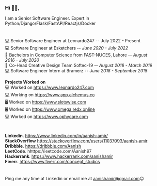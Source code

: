 ### Hi 👋🏽,

I am a Senior Software Engineer. Expert in Python/Django/Flask/FastAPI/Reactjs/Docker<br/>
#
💻 Senior Software Engineer at Leonardo247 -- July 2022 - Present <br/>
💻 Software Engineer at Esketchers -- _June 2020 - July 2022_<br/>
📕 Bachelors in Computer Science from FAST-NUCES, Lahore  -- _August 2016 - July 2020_<br/>
🎉 Co-Head Creative Design Team Softec-19 -- _August 2018 - March 2019_<br/>
💻 Software Engineer Intern at Bramerz -- _June 2018 - September 2018_<br/>

**Projects Worked on**<br/>
💻 Worked on https://www.leonardo247.com<br/>
💻 Working on https://www.app.alchemus.co<br/>
🖥 Worked on https://www.slotswise.com<br/>
🖥 Worked on https://www.omega.redx.online<br/>
💻 Worked on https://www.ophycare.com<br/>

#
**Linkedin**.   https://www.linkedin.com/in/aanish-amir/<br/>
**StackOverflow**   https://stackoverflow.com/users/11037093/aanish-amir<br/>
**Dribbble**.   https://dribbble.com/Aanish<br/>
**LeetCode**.   hhttps://leetcode.com/Aanish97<br/>
**Hackerrank**.   https://www.hackerrank.com/aanishamir<br/>
**Fiverr**.   https://www.fiverr.com/concept_studios<br/>
#
Ping me any time at Linkedin or email me at aanishamir@gmail.com😊
